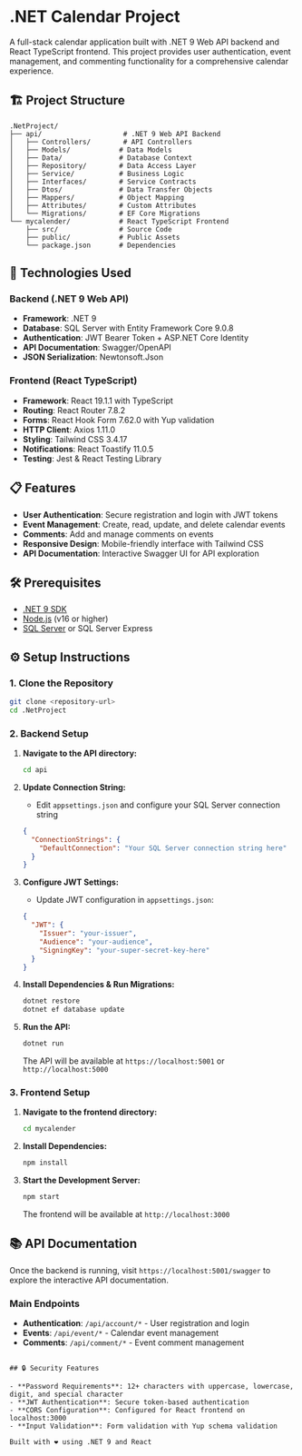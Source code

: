 # .NET Calendar Project

A full-stack calendar application built with .NET 9 Web API backend and React TypeScript frontend. This project provides user authentication, event management, and commenting functionality for a comprehensive calendar experience.

## 🏗️ Project Structure

```
.NetProject/
├── api/                    # .NET 9 Web API Backend
│   ├── Controllers/        # API Controllers
│   ├── Models/            # Data Models
│   ├── Data/              # Database Context
│   ├── Repository/        # Data Access Layer
│   ├── Service/           # Business Logic
│   ├── Interfaces/        # Service Contracts
│   ├── Dtos/              # Data Transfer Objects
│   ├── Mappers/           # Object Mapping
│   ├── Attributes/        # Custom Attributes
│   └── Migrations/        # EF Core Migrations
└── mycalender/            # React TypeScript Frontend
    ├── src/               # Source Code
    ├── public/            # Public Assets
    └── package.json       # Dependencies
```

## 🚀 Technologies Used

### Backend (.NET 9 Web API)
- **Framework**: .NET 9
- **Database**: SQL Server with Entity Framework Core 9.0.8
- **Authentication**: JWT Bearer Token + ASP.NET Core Identity
- **API Documentation**: Swagger/OpenAPI
- **JSON Serialization**: Newtonsoft.Json

### Frontend (React TypeScript)
- **Framework**: React 19.1.1 with TypeScript
- **Routing**: React Router 7.8.2
- **Forms**: React Hook Form 7.62.0 with Yup validation
- **HTTP Client**: Axios 1.11.0
- **Styling**: Tailwind CSS 3.4.17
- **Notifications**: React Toastify 11.0.5
- **Testing**: Jest & React Testing Library

## 📋 Features

- **User Authentication**: Secure registration and login with JWT tokens
- **Event Management**: Create, read, update, and delete calendar events
- **Comments**: Add and manage comments on events
- **Responsive Design**: Mobile-friendly interface with Tailwind CSS
- **API Documentation**: Interactive Swagger UI for API exploration

## 🛠️ Prerequisites

- [.NET 9 SDK](https://dotnet.microsoft.com/download/dotnet/9.0)
- [Node.js](https://nodejs.org/) (v16 or higher)
- [SQL Server](https://www.microsoft.com/en-us/sql-server/sql-server-downloads) or SQL Server Express

## ⚙️ Setup Instructions

### 1. Clone the Repository
```bash
git clone <repository-url>
cd .NetProject
```

### 2. Backend Setup

1. **Navigate to the API directory:**
   ```bash
   cd api
   ```

2. **Update Connection String:**
   - Edit `appsettings.json` and configure your SQL Server connection string
   ```json
   {
     "ConnectionStrings": {
       "DefaultConnection": "Your SQL Server connection string here"
     }
   }
   ```

3. **Configure JWT Settings:**
   - Update JWT configuration in `appsettings.json`:
   ```json
   {
     "JWT": {
       "Issuer": "your-issuer",
       "Audience": "your-audience", 
       "SigningKey": "your-super-secret-key-here"
     }
   }
   ```

4. **Install Dependencies & Run Migrations:**
   ```bash
   dotnet restore
   dotnet ef database update
   ```

5. **Run the API:**
   ```bash
   dotnet run
   ```
   The API will be available at `https://localhost:5001` or `http://localhost:5000`

### 3. Frontend Setup

1. **Navigate to the frontend directory:**
   ```bash
   cd mycalender
   ```

2. **Install Dependencies:**
   ```bash
   npm install
   ```

3. **Start the Development Server:**
   ```bash
   npm start
   ```
   The frontend will be available at `http://localhost:3000`

## 📚 API Documentation

Once the backend is running, visit `https://localhost:5001/swagger` to explore the interactive API documentation.

### Main Endpoints

- **Authentication**: `/api/account/*` - User registration and login
- **Events**: `/api/event/*` - Calendar event management
- **Comments**: `/api/comment/*` - Event comment management

```

## 🔒 Security Features

- **Password Requirements**: 12+ characters with uppercase, lowercase, digit, and special character
- **JWT Authentication**: Secure token-based authentication
- **CORS Configuration**: Configured for React frontend on localhost:3000
- **Input Validation**: Form validation with Yup schema validation

Built with ❤️ using .NET 9 and React
